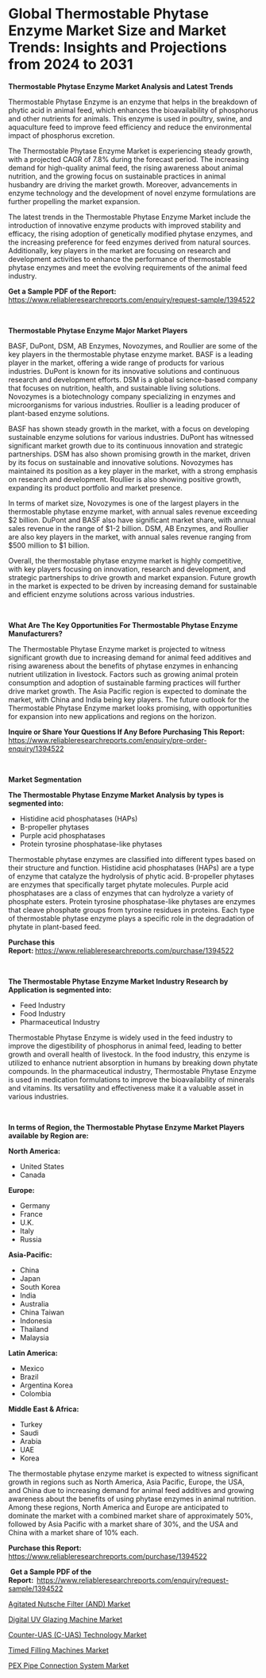 <p><h1>Global Thermostable Phytase Enzyme Market Size and Market Trends: Insights and Projections from 2024 to 2031</h1></p><p><strong>Thermostable Phytase Enzyme Market Analysis and Latest Trends</strong></p>
<p><p>Thermostable Phytase Enzyme is an enzyme that helps in the breakdown of phytic acid in animal feed, which enhances the bioavailability of phosphorus and other nutrients for animals. This enzyme is used in poultry, swine, and aquaculture feed to improve feed efficiency and reduce the environmental impact of phosphorus excretion.</p><p>The Thermostable Phytase Enzyme Market is experiencing steady growth, with a projected CAGR of 7.8% during the forecast period. The increasing demand for high-quality animal feed, the rising awareness about animal nutrition, and the growing focus on sustainable practices in animal husbandry are driving the market growth. Moreover, advancements in enzyme technology and the development of novel enzyme formulations are further propelling the market expansion.</p><p>The latest trends in the Thermostable Phytase Enzyme Market include the introduction of innovative enzyme products with improved stability and efficacy, the rising adoption of genetically modified phytase enzymes, and the increasing preference for feed enzymes derived from natural sources. Additionally, key players in the market are focusing on research and development activities to enhance the performance of thermostable phytase enzymes and meet the evolving requirements of the animal feed industry.</p></p>
<p><strong>Get a Sample PDF of the Report:&nbsp;</strong> <a href="https://www.reliableresearchreports.com/enquiry/request-sample/1394522">https://www.reliableresearchreports.com/enquiry/request-sample/1394522</a></p>
<p>&nbsp;</p>
<p><strong>Thermostable Phytase Enzyme Major Market Players</strong></p>
<p><p>BASF, DuPont, DSM, AB Enzymes, Novozymes, and Roullier are some of the key players in the thermostable phytase enzyme market. BASF is a leading player in the market, offering a wide range of products for various industries. DuPont is known for its innovative solutions and continuous research and development efforts. DSM is a global science-based company that focuses on nutrition, health, and sustainable living solutions. Novozymes is a biotechnology company specializing in enzymes and microorganisms for various industries. Roullier is a leading producer of plant-based enzyme solutions.</p><p>BASF has shown steady growth in the market, with a focus on developing sustainable enzyme solutions for various industries. DuPont has witnessed significant market growth due to its continuous innovation and strategic partnerships. DSM has also shown promising growth in the market, driven by its focus on sustainable and innovative solutions. Novozymes has maintained its position as a key player in the market, with a strong emphasis on research and development. Roullier is also showing positive growth, expanding its product portfolio and market presence.</p><p>In terms of market size, Novozymes is one of the largest players in the thermostable phytase enzyme market, with annual sales revenue exceeding $2 billion. DuPont and BASF also have significant market share, with annual sales revenue in the range of $1-2 billion. DSM, AB Enzymes, and Roullier are also key players in the market, with annual sales revenue ranging from $500 million to $1 billion.</p><p>Overall, the thermostable phytase enzyme market is highly competitive, with key players focusing on innovation, research and development, and strategic partnerships to drive growth and market expansion. Future growth in the market is expected to be driven by increasing demand for sustainable and efficient enzyme solutions across various industries.</p></p>
<p>&nbsp;</p>
<p><strong>What Are The Key Opportunities For Thermostable Phytase Enzyme Manufacturers?</strong></p>
<p><p>The Thermostable Phytase Enzyme market is projected to witness significant growth due to increasing demand for animal feed additives and rising awareness about the benefits of phytase enzymes in enhancing nutrient utilization in livestock. Factors such as growing animal protein consumption and adoption of sustainable farming practices will further drive market growth. The Asia Pacific region is expected to dominate the market, with China and India being key players. The future outlook for the Thermostable Phytase Enzyme market looks promising, with opportunities for expansion into new applications and regions on the horizon.</p></p>
<p><strong>Inquire or Share Your Questions If Any Before Purchasing This Report:</strong> <a href="https://www.reliableresearchreports.com/enquiry/pre-order-enquiry/1394522">https://www.reliableresearchreports.com/enquiry/pre-order-enquiry/1394522</a></p>
<p>&nbsp;</p>
<p><strong>Market Segmentation</strong></p>
<p><strong>The Thermostable Phytase Enzyme Market Analysis by types is segmented into:</strong></p>
<p><ul><li>Histidine acid phosphatases (HAPs)</li><li>Β-propeller phytases</li><li>Purple acid phosphatases</li><li>Protein tyrosine phosphatase-like phytases</li></ul></p>
<p><p>Thermostable phytase enzymes are classified into different types based on their structure and function. Histidine acid phosphatases (HAPs) are a type of enzyme that catalyze the hydrolysis of phytic acid. Β-propeller phytases are enzymes that specifically target phytate molecules. Purple acid phosphatases are a class of enzymes that can hydrolyze a variety of phosphate esters. Protein tyrosine phosphatase-like phytases are enzymes that cleave phosphate groups from tyrosine residues in proteins. Each type of thermostable phytase enzyme plays a specific role in the degradation of phytate in plant-based feed.</p></p>
<p><strong>Purchase this Report:&nbsp;</strong><a href="https://www.reliableresearchreports.com/purchase/1394522">https://www.reliableresearchreports.com/purchase/1394522</a></p>
<p>&nbsp;</p>
<p><strong>The Thermostable Phytase Enzyme Market Industry Research by Application is segmented into:</strong></p>
<p><ul><li>Feed Industry</li><li>Food Industry</li><li>Pharmaceutical Industry</li></ul></p>
<p><p>Thermostable Phytase Enzyme is widely used in the feed industry to improve the digestibility of phosphorus in animal feed, leading to better growth and overall health of livestock. In the food industry, this enzyme is utilized to enhance nutrient absorption in humans by breaking down phytate compounds. In the pharmaceutical industry, Thermostable Phytase Enzyme is used in medication formulations to improve the bioavailability of minerals and vitamins. Its versatility and effectiveness make it a valuable asset in various industries.</p></p>
<p>&nbsp;</p>
<p><strong>In terms of Region, the Thermostable Phytase Enzyme Market Players available by Region are:</strong></p>
<p>
    <p> <strong> North America: </strong>
        <ul>
            <li>United States</li>
            <li>Canada</li>
        </ul>
        </p> 
    <p> <strong> Europe: </strong>
        <ul>
            <li>Germany</li>
            <li>France</li>
            <li>U.K.</li>
            <li>Italy</li>
            <li>Russia</li>
        </ul>
        </p> 
    <p> <strong> Asia-Pacific: </strong>
        <ul>
            <li>China</li>
            <li>Japan</li>
            <li>South Korea</li>
            <li>India</li>
            <li>Australia</li>
            <li>China Taiwan</li>
            <li>Indonesia</li>
            <li>Thailand</li>
            <li>Malaysia</li>
        </ul>
        </p> 
    <p> <strong> Latin America: </strong>
        <ul>
            <li>Mexico</li>
            <li>Brazil</li>
            <li>Argentina Korea</li>
            <li>Colombia</li>
        </ul>
        </p> 
    <p> <strong> Middle East & Africa: </strong>
        <ul>
            <li>Turkey</li>
            <li>Saudi</li>
            <li>Arabia</li>
            <li>UAE</li>
            <li>Korea</li>
        </ul>
    </p>
    </p>
<p><p>The thermostable phytase enzyme market is expected to witness significant growth in regions such as North America, Asia Pacific, Europe, the USA, and China due to increasing demand for animal feed additives and growing awareness about the benefits of using phytase enzymes in animal nutrition. Among these regions, North America and Europe are anticipated to dominate the market with a combined market share of approximately 50%, followed by Asia Pacific with a market share of 30%, and the USA and China with a market share of 10% each.</p></p>
<p><strong>Purchase this Report: </strong><a href="https://www.reliableresearchreports.com/purchase/1394522">https://www.reliableresearchreports.com/purchase/1394522</a></p>
<p>&nbsp;<strong>Get a Sample PDF of the Report:&nbsp;&nbsp;</strong><a href="https://www.reliableresearchreports.com/enquiry/request-sample/1394522">https://www.reliableresearchreports.com/enquiry/request-sample/1394522</a></p>
<p><strong></strong></p>
<p><p><a href="https://medium.com/@cierrahayes645/analyzing-agitated-nutsche-filter-and-market-global-industry-perspective-and-forecast-2024-to-3317d19ca71a">Agitated Nutsche Filter (AND) Market</a></p><p><a href="https://medium.com/@karleeprice2004/digital-uv-glazing-machine-market-research-report-its-history-and-forecast-2024-to-2031-86feb1df2d4c">Digital UV Glazing Machine Market</a></p><p><a href="https://medium.com/@cierrahayes645/counter-uas-c-uas-technology-market-analysis-its-cagr-market-segmentation-and-global-industry-cb02705efffe">Counter-UAS (C-UAS) Technology Market</a></p><p><a href="https://issuu.com/reportprime-2/docs/timed-filling-machines-market-size-2030.pptx">Timed Filling Machines Market</a></p><p><a href="https://issuu.com/reportprime-2/docs/pex-pipe-connection-system-market-size-2030.pptx">PEX Pipe Connection System Market</a></p></p>
